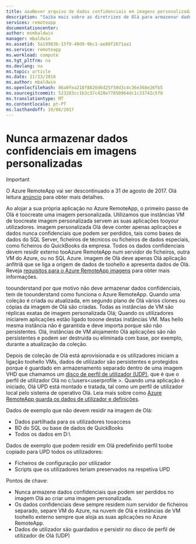 ```yaml
---
title: aaaNever arquivo de dados confidenciais em imagens personalizadas para o Azure RemoteApp | Microsoft Docs
description: "Saiba mais sobre as diretrizes de Olá para armazenar dados no imagens personalizadas no Azure RemoteApp"
services: remoteapp
documentationcenter: 
author: msmbaldwin
manager: mbaldwin
ms.assetid: 5a19903b-15f9-49d9-9bc1-ae80f2671aa1
ms.service: remoteapp
ms.workload: compute
ms.tgt_pltfrm: na
ms.devlang: na
ms.topic: article
ms.date: 11/23/2016
ms.author: mbaldwin
ms.openlocfilehash: 86a0fea218f8826d6d25f50d3c4c36e368e26fb5
ms.sourcegitcommit: 523283cc1b3c37c428e77850964dc1c33742c5f0
ms.translationtype: MT
ms.contentlocale: pt-PT
ms.lasthandoff: 10/06/2017
---
```

# <a name="never-store-sensitive-data-on-custom-images"></a>Nunca armazenar dados confidenciais em imagens personalizadas
> [!IMPORTANT]
> O Azure RemoteApp vai ser descontinuado a 31 de agosto de 2017. Olá leitura [anúncio](https://go.microsoft.com/fwlink/?linkid=821148) para obter mais detalhes.
> 
> 

Ao alojar a sua própria aplicação no Azure RemoteApp, o primeiro passo de Olá é toocreate uma imagem personalizada. Utilizamos que instâncias VM de toocreate imagem personalizada servem as suas aplicações tooyour utilizadores. imagem personalizada Olá deve conter apenas aplicações e dados nunca confidenciais que podem ser perdidos, tais como bases de dados do SQL Server, ficheiros de técnicos ou ficheiros de dados especiais, como ficheiros do QuickBooks da empresa. Todos os dados confidenciais devem residir externo tooAzure RemoteApp num servidor de ficheiros, outra VM do Azure, ou no SQL Azure. imagem de Olá deve apenas Olá aplicação anfitriã que se liga a origem de dados de toohello e apresenta dados de Olá. Reveja [requisitos para o Azure RemoteApp imagens](remoteapp-imagereqs.md) para obter mais informações. 

toounderstand por que motivo não deve armazenar dados confidenciais, tem de toounderstand como funciona o Azure RemoteApp. Quando uma coleção é criada ou atualizada, em segundo plano de Olá vários clones ou cópias da imagem de Olá são criadas. Todas as instâncias de VM são réplicas exatas de imagem personalizada Olá; Quando os utilizadores iniciarem aplicações estão ligado tooone destas instâncias VM. Mas hello mesma instância não é garantida e deve importa porque são não persistentes. Olá, instâncias de VM alojamento Olá aplicações são não persistentes e podem ser destruída ou eliminada com base, por exemplo, durante a atualização da coleção. 

Depois de coleção de Olá está aprovisionada e os utilizadores iniciam a ligação toohello VMs, dados de utilizador são persistentes e protegidos porque é guardado em armazenamento separado dentro de uma imagem VHD que chamamos um [disco de perfil de utilizador (UDP)](remoteapp-upd.md), que é que o perfil de utilizador Olá no c:\users\<userprofile >. Quando uma aplicação é iniciado, Olá UPD está montado e tratada, tal como um perfil de utilizador local pelo sistema de operativo Olá. Leia mais sobre como [Azure RemoteApp guarda os dados de utilizador e definições](remoteapp-upd.md).

Dados de exemplo que não devem residir na imagem de Olá:

* Dados partilhada para os utilizadores tooaccess
* BD do SQL ou base de dados de QuickBooks
* Todos os dados em D:\

Dados de exemplo que podem residir em Olá predefinido perfil toobe copiado para UPD todos os utilizadores:

* Ficheiros de configuração por utilizador
* Scripts que os utilizadores teriam preservados na respetiva UPD

Pontos de chave:

* Nunca armazene dados confidenciais que podem ser perdidos no imagem Olá ao criar uma imagem personalizada.
* Os dados confidenciais deve sempre residem num servidor de ficheiros separado, separe VM do Azure, na nuvem de Olá e instâncias de VM toohello externo sempre que aloja as suas aplicações no Azure RemoteApp. 
* Dados de utilizador são guardados e persistir no disco de perfil de utilizador de Olá (UDP)

